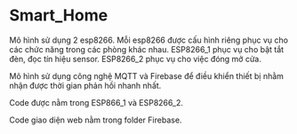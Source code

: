 # Smart_Home

Mô hình sử dụng 2 esp8266. Mỗi esp8266 được cấu hình riêng phục vụ cho các chức năng trong các phòng khác nhau. ESP8266_1 phục vụ cho bật tắt đèn, đọc tín hiệu sensor. ESP8266_2 phục vụ cho việc đóng mở cửa.

Mô hình sử dụng công nghệ MQTT và Firebase để điều khiển thiết bị nhằm nhận được thời gian phản hồi nhanh nhất.

Code được nằm trong ESP866_1 và ESP8266_2. 

Code giao diện web nằm trong folder Firebase.
